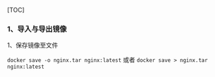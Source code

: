 [TOC]
### 1、导入与导出镜像
1、保存镜像至文件


`docker save -o nginx.tar nginx:latest`
或者
`docker save > nginx.tar nginx:latest`

